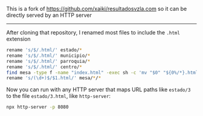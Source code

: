 This is a fork of <https://github.com/xaiki/resultadosvzla.com> so it can be directly served by an HTTP server

---

After cloning that repository, I renamed most files to include the `.html` extension

```bash
rename 's/$/.html/' estado/*
rename 's/$/.html/' municipio/*
rename 's/$/.html/' parroquia/*
rename 's/$/.html/' centro/*
find mesa -type f -name "index.html" -exec sh -c 'mv "$0" "${0%/*}.html"; rm -r "${0%/*}"' {} \; # normalize filenames from `mesa/*/*/index.html` to `mesa/*/*.html`
rename 's/(\d+)$/$1.html/' mesa/*/*
```

Now you can run with any HTTP server that maps URL paths like `estado/3` to the file `estado/3.html`, like `http-server`:

```bash
npx http-server -p 8080
```
